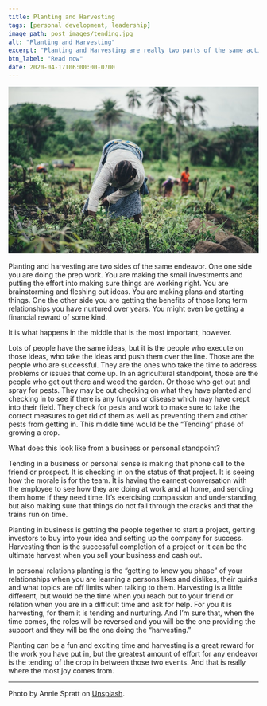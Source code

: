 ```yaml
---
title: Planting and Harvesting
tags: [personal development, leadership]
image_path: post_images/tending.jpg
alt: "Planting and Harvesting"
excerpt: "Planting and Harvesting are really two parts of the same activity, but tending is where the real work is."
btn_label: "Read now"
date: 2020-04-17T06:00:00-0700
---
```

![tending][image]

Planting and harvesting are two sides of the same endeavor.
One one side you are doing the prep work. You are making the small investments and putting the effort into making sure things are working right. You are brainstorming and fleshing out ideas. You are making plans and starting things.
One the other side you are getting the benefits of those long term relationships you have nurtured over years. You might even be getting a financial reward of some kind.

It is what happens in the middle that is the most important, however.

Lots of people have the same ideas, but it is the people who execute on those ideas, who take the ideas and push them over the line. Those are the people who are successful. They are the ones who take the time to address problems or issues that come up. In an agricultural standpoint, those are the people who get out there and weed the garden. Or those who get out and spray for pests. They may be out checking on what they have planted and checking in to see if there is any fungus or disease which may have crept into their field. They check for pests and work to make sure to take the correct measures to get rid of them as well as preventing them and other pests from getting in. This middle time would be the “Tending” phase of growing a crop.

What does this look like from a business or personal standpoint?

Tending in a business or personal sense is making that phone call to the friend or prospect. It is checking in on the status of that project. It is seeing how the morale is for the team. It is having the earnest conversation with the employee to see how they are doing at work and at home, and sending them home if they need time. It’s exercising compassion and understanding, but also making sure that things do not fall through the cracks and that the trains run on time.

Planting in business is getting the people together to start a project, getting investors to buy into your idea and setting up the company for success. Harvesting then is the successful completion of a project or it can be the ultimate harvest when you sell your business and cash out.

In personal relations planting is the “getting to know you phase” of your relationships when you are learning a persons likes and dislikes, their quirks and what topics are off limits when talking to them. Harvesting is a little different, but would be the time when you reach out to your friend or relation when you are in a difficult time and ask for help. For you it is harvesting, for them it is tending and nurturing. And I’m sure that, when the time comes, the roles will be reversed and you will be the one providing the support and they will be the one doing the “harvesting.”

Planting can be a fun and exciting time and harvesting is a great reward for the work you have put in, but the greatest amount of effort for any endeavor is the tending of the crop in between those two events. And that is really where the most joy comes from.

---
Photo by Annie Spratt on [Unsplash][unsplash].

[image]: /images/post_images/tending.jpg
[unsplash]: https://unsplash.com/photos/QYcSeY7vuZM
